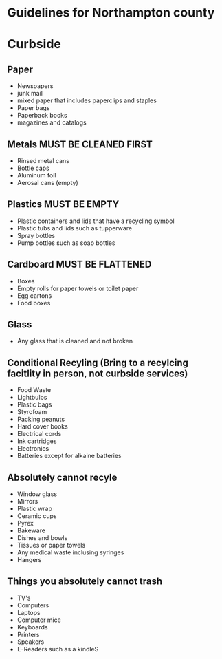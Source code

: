 # Guidelines for Northampton county

# Curbside 

## Paper 
* Newspapers
* junk mail
* mixed paper that includes paperclips and staples
* Paper bags
* Paperback books
* magazines and catalogs

## Metals MUST BE CLEANED FIRST
* Rinsed metal cans
* Bottle caps
* Aluminum foil
* Aerosal cans (empty)

## Plastics MUST BE EMPTY
* Plastic containers and lids that have a recycling symbol
* Plastic tubs and lids such as tupperware
* Spray bottles
* Pump bottles such as soap bottles

## Cardboard MUST BE FLATTENED
* Boxes
* Empty rolls for paper towels or toilet paper
* Egg cartons
* Food boxes

## Glass
* Any glass that is cleaned and not broken


## Conditional Recyling (Bring to a recylcing facitlity in person, not curbside services)
* Food Waste
* Lightbulbs
* Plastic bags
* Styrofoam
* Packing peanuts
* Hard cover books
* Electrical cords
* Ink cartridges
* Electronics
* Batteries except for alkaine batteries

## Absolutely cannot recyle
* Window glass
* Mirrors
* Plastic wrap
* Ceramic cups
* Pyrex
* Bakeware
* Dishes and bowls
* Tissues or paper towels
* Any medical waste inclusing syringes
* Hangers

## Things you absolutely cannot trash
* TV's
* Computers
* Laptops
* Computer mice
* Keyboards 
* Printers
* Speakers
* E-Readers such as a kindleS
